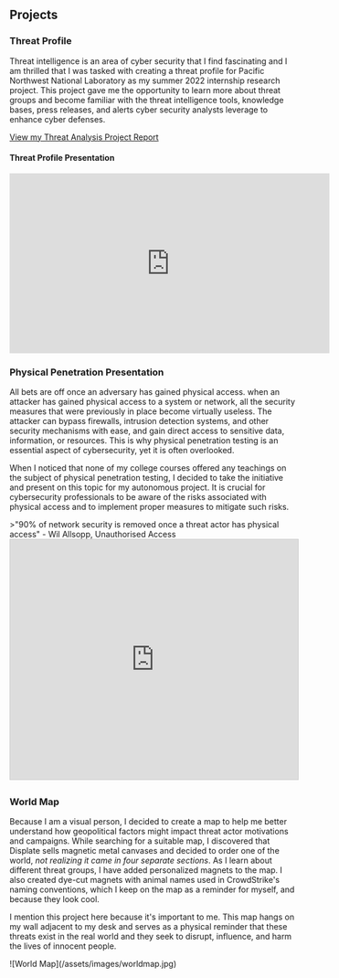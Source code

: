 ## Projects
<h3>Threat Profile</h3>
Threat intelligence is an area of cyber security that I find fascinating and I am thrilled that I was tasked with creating a threat profile for Pacific Northwest National Laboratory as my summer 2022 internship research project. This project gave me the opportunity to learn more about threat groups and become familiar with the threat intelligence tools, knowledge bases, press releases, and alerts cyber security analysts leverage to enhance cyber defenses.

<a href="https://github.com/tinaellis/cybersecurity-notes/blob/main/APT/Threat%20Report/Threat-Analysis-Project-Report-Paper.pdf" target="_blank">View my Threat Analysis Project Report</a>

<h4>Threat Profile Presentation</h4>
<iframe width="560" height="315" src="https://www.youtube.com/embed/qj2Pot2LP5Q" title="YouTube video player" frameborder="0" allow="accelerometer; autoplay; clipboard-write; encrypted-media; gyroscope; picture-in-picture; web-share" allowfullscreen></iframe>

<h3>Physical Penetration Presentation</h3>
<p>All bets are off once an adversary has gained physical access. when an attacker has gained physical access to a system or network, all the security measures that were previously in place become virtually useless. The attacker can bypass firewalls, intrusion detection systems, and other security mechanisms with ease, and gain direct access to sensitive data, information, or resources. This is why physical penetration testing is an essential aspect of cybersecurity, yet it is often overlooked.</p>
<p>When I noticed that none of my college courses offered any teachings on the subject of physical penetration testing, I decided to take the initiative and present on this topic for my autonomous project. It is crucial for cybersecurity professionals to be aware of the risks associated with physical access and to implement proper measures to mitigate such risks.</p>
>"90% of network security is removed once a threat actor has physical access" - Wil Allsopp, Unauthorised Access
<iframe src="https://www.slideshare.net/slideshow/embed_code/key/iuqhUNsJcpYD74" width="700" height="420" frameborder="0" marginwidth="0" marginheight="0" scrolling="no" style="border:1px solid #CCC; border-width:1px; margin-bottom:5px; max-width: 100%;" allowfullscreen> </iframe>

<h3>World Map</h3>
<p>Because I am a visual person, I decided to create a map to help me better understand how geopolitical factors might impact threat actor motivations and campaigns. While searching for a suitable map, I discovered that Displate sells magnetic metal canvases and decided to order one of the world, <em>not realizing it came in four separate sections</em>. As I learn about different threat groups, I have added personalized magnets to the map. I also created dye-cut magnets with animal names used in CrowdStrike's naming conventions, which I keep on the map as a reminder for myself, and because they look cool.</p>
<p>I mention this project here because it's important to me. This map hangs on my wall adjacent to my desk and serves as a physical reminder that these threats exist in the real world and they seek to disrupt, influence, and harm the lives of innocent people.</p>
![World Map](/assets/images/worldmap.jpg)